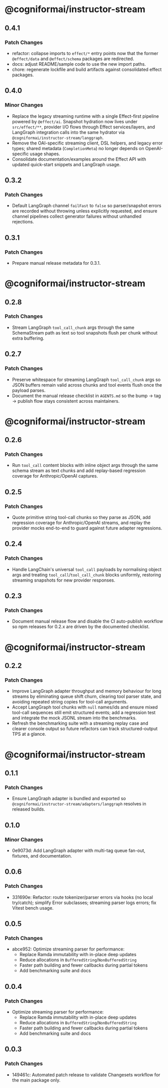 # @cogniformai/instructor-stream

## 0.4.1

### Patch Changes

- refactor: collapse imports to `effect/*` entry points now that the former `@effect/data` and `@effect/schema` packages are redirected.
- docs: adjust README/sample code to use the new import paths.
- chore: regenerate lockfile and build artifacts against consolidated effect packages.

## 0.4.0

### Minor Changes

- Replace the legacy streaming runtime with a single Effect-first pipeline powered by `@effect/ai`. Snapshot hydration now lives under `src/effect/**`, provider I/O flows through Effect services/layers, and LangGraph integration calls into the same hydrator via `@cogniformai/instructor-stream/langgraph`.
- Remove the OAI-specific streaming client, DSL helpers, and legacy error types; shared metadata (`CompletionMeta`) no longer depends on OpenAI-specific usage shapes.
- Consolidate documentation/examples around the Effect API with updated quick-start snippets and LangGraph usage.

## 0.3.2

### Patch Changes

- Default LangGraph channel `failFast` to `false` so parser/snapshot errors are recorded without throwing unless explicitly requested, and ensure channel pipelines collect generator failures without unhandled rejections.

## 0.3.1

### Patch Changes

- Prepare manual release metadata for 0.3.1.

# @cogniformai/instructor-stream

## 0.2.8

### Patch Changes

- Stream LangGraph `tool_call_chunk` args through the same SchemaStream path as text so tool snapshots flush per chunk without extra buffering.

## 0.2.7

### Patch Changes

- Preserve whitespace for streaming LangGraph `tool_call_chunk` args so JSON buffers remain valid across chunks and tool events flush once the payload parses.
- Document the manual release checklist in `AGENTS.md` so the bump → tag → publish flow stays consistent across maintainers.

# @cogniformai/instructor-stream

## 0.2.6

### Patch Changes

- Run `tool_call` content blocks with inline object args through the same schema stream as text chunks and add replay-based regression coverage for Anthropic/OpenAI captures.

## 0.2.5

### Patch Changes

- Quote primitive string tool-call chunks so they parse as JSON, add regression coverage for Anthropic/OpenAI streams, and replay the provider mocks end-to-end to guard against future adapter regressions.

## 0.2.4

### Patch Changes

- Handle LangChain's universal `tool_call` payloads by normalising object args and treating `tool_call`/`tool_call_chunk` blocks uniformly, restoring streaming snapshots for new provider responses.

## 0.2.3

### Patch Changes

- Document manual release flow and disable the CI auto-publish workflow so npm releases for 0.2.x are driven by the documented checklist.

# @cogniformai/instructor-stream

## 0.2.2

### Patch Changes

- Improve LangGraph adapter throughput and memory behaviour for long streams by eliminating queue shift churn, clearing tool parser state, and avoiding repeated string copies for tool-call arguments.
- Accept LangGraph tool chunks with `null` names/ids and ensure mixed tool-call sequences still emit structured events; add a regression test and integrate the mock JSONL stream into the benchmarks.
- Refresh the benchmarking suite with a streaming replay case and clearer console output so future refactors can track structured-output TPS at a glance.

# @cogniformai/instructor-stream

## 0.1.1

### Patch Changes

- Ensure LangGraph adapter is bundled and exported so `@cogniformai/instructor-stream/adapters/langgraph` resolves in released builds.

## 0.1.0

### Minor Changes

- 0e9073d: Add LangGraph adapter with multi-tag queue fan-out, fixtures, and documentation.

## 0.0.6

### Patch Changes

- 331690e: Refactor: route tokenizer/parser errors via hooks (no local try/catch); simplify Error subclasses; streaming parser logs errors; fix Vitest bench usage.

## 0.0.5

### Patch Changes

- abce952: Optimize streaming parser for performance:
  - Replace Ramda immutability with in-place deep updates
  - Reduce allocations in `BufferedString`/`NonBufferedString`
  - Faster path building and fewer callbacks during partial tokens
  - Add benchmarking suite and docs

## 0.0.4

### Patch Changes

- Optimize streaming parser for performance:
  - Replace Ramda immutability with in-place deep updates
  - Reduce allocations in `BufferedString`/`NonBufferedString`
  - Faster path building and fewer callbacks during partial tokens
  - Add benchmarking suite and docs

## 0.0.3

### Patch Changes

- 149461c: Automated patch release to validate Changesets workflow for the main package only.
